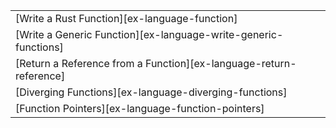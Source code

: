 ||
|--------|
| [Write a Rust Function][ex-language-function] |
| [Write a Generic Function][ex-language-write-generic-functions] |
| [Return a Reference from a Function][ex-language-return-reference] |
| [Diverging Functions][ex-language-diverging-functions] |
| [Function Pointers][ex-language-function-pointers] |
